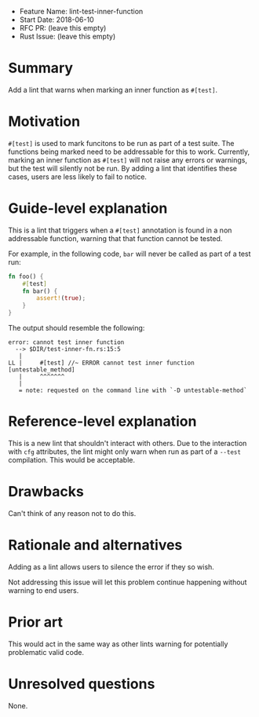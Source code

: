 - Feature Name: lint-test-inner-function
- Start Date: 2018-06-10
- RFC PR: (leave this empty)
- Rust Issue: (leave this empty)

# Summary
[summary]: #summary

Add a lint that warns when marking an inner function as `#[test]`.

# Motivation
[motivation]: #motivation

`#[test]` is used to mark funcitons to be run as part of a test suite. The
functions being marked need to be addressable for this to work. Currently,
marking an inner function as `#[test]` will not raise any errors or warnings,
but the test will silently not be run. By adding a lint that identifies these
cases, users are less likely to fail to notice.

# Guide-level explanation
[guide-level-explanation]: #guide-level-explanation

This is a lint that triggers when a `#[test]` annotation is found in a non
addressable function, warning that that function cannot be tested.

For example, in the following code, `bar` will never be called as part of a
test run:

```rust
fn foo() {
    #[test]
    fn bar() {
        assert!(true);
    }
}
```

The output should resemble the following:

```
error: cannot test inner function
  --> $DIR/test-inner-fn.rs:15:5
   |
LL |     #[test] //~ ERROR cannot test inner function [untestable_method]
   |     ^^^^^^^
   |
   = note: requested on the command line with `-D untestable-method`
```

# Reference-level explanation
[reference-level-explanation]: #reference-level-explanation

This is a new lint that shouldn't interact with others. Due to the interaction
with `cfg` attributes, the lint might only warn when run as part of a `--test`
compilation. This would be acceptable.

# Drawbacks
[drawbacks]: #drawbacks

Can't think of any reason not to do this.

# Rationale and alternatives
[alternatives]: #alternatives

Adding as a lint allows users to silence the error if they so wish.

Not addressing this issue will let this problem continue happening without
warning to end users.

# Prior art
[prior-art]: #prior-art

This would act in the same way as other lints warning for potentially
problematic valid code.

# Unresolved questions
[unresolved]: #unresolved-questions

None.
